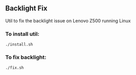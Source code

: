 ## Backlight Fix

Util to fix the backlight issue on Lenovo Z500 running Linux

### To install util:

``` shell
./install.sh
```

### To fix backlight:

``` shell
./fix.sh
```
